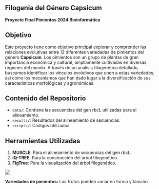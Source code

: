 ## Filogenia del Género Capsicum

**Proyecto Final Pimientos 2024 Bioinformática**

## Objetivo

Este proyecto tiene como objetivo principal explorar y comprender las relaciones evolutivas entre 12 diferentes variedades de pimientos del género **Capsicum**. Los pimientos son un grupo de plantas de gran importancia económica y cultural, ampliamente cultivadas en diversas regiones del mundo. A través de un análisis filogenético detallado, buscamos identificar los vínculos evolutivos que unen a estas variedades, así como los mecanismos que han dado lugar a la diversificación de sus características morfológicas y agronómicas.

## Contenido del Repositorio

- `data/`: Contiene las secuencias del gen rbcL utilizadas para el alineamiento.
- `results/`: Resultados del alineamiento de secuencias.
- `scripts/`: Códigos utilizados 

## Herramientas Utilizadas

1. **MUSCLE**: Para el alineamiento de secuencias del gen rbcL.
2. **IQ-TREE**: Para la construcción del árbol filogenético.
3. **FigTree**: Para la visualización del árbol filogenético.


![](https://i0.wp.com/www.agrohuerto.com/wp-content/uploads/2017/10/tipospimiento.jpg?w=490&ssl=1)  

**Variedades de pimientos:** Los frutos pueden variar en forma y tamaño 

